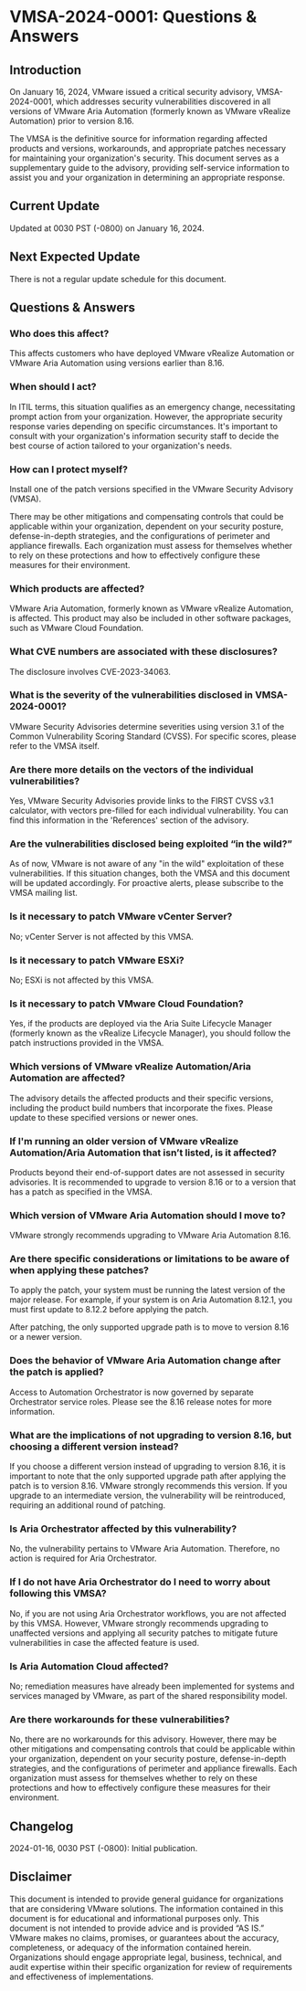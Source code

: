 # VMSA-2024-0001: Questions & Answers
Introduction
------------

On January 16, 2024, VMware issued a critical security advisory, VMSA-2024-0001, which addresses security vulnerabilities discovered in all versions of VMware Aria Automation (formerly known as VMware vRealize Automation) prior to version 8.16.

The VMSA is the definitive source for information regarding affected products and versions, workarounds, and appropriate patches necessary for maintaining your organization's security. This document serves as a supplementary guide to the advisory, providing self-service information to assist you and your organization in determining an appropriate response.

Current Update
--------------

Updated at 0030 PST (-0800) on January 16, 2024.

Next Expected Update
--------------------

There is not a regular update schedule for this document.

Questions & Answers
-------------------

### Who does this affect?

This affects customers who have deployed VMware vRealize Automation or VMware Aria Automation using versions earlier than 8.16.

### When should I act?

In ITIL terms, this situation qualifies as an emergency change, necessitating prompt action from your organization. However, the appropriate security response varies depending on specific circumstances. It's important to consult with your organization's information security staff to decide the best course of action tailored to your organization's needs.

### How can I protect myself?

Install one of the patch versions specified in the VMware Security Advisory (VMSA).

There may be other mitigations and compensating controls that could be applicable within your organization, dependent on your security posture, defense-in-depth strategies, and the configurations of perimeter and appliance firewalls. Each organization must assess for themselves whether to rely on these protections and how to effectively configure these measures for their environment.

### Which products are affected?

VMware Aria Automation, formerly known as VMware vRealize Automation, is affected. This product may also be included in other software packages, such as VMware Cloud Foundation.

### What CVE numbers are associated with these disclosures?

The disclosure involves CVE-2023-34063.

### What is the severity of the vulnerabilities disclosed in VMSA-2024-0001?

VMware Security Advisories determine severities using version 3.1 of the Common Vulnerability Scoring Standard (CVSS). For specific scores, please refer to the VMSA itself.

### Are there more details on the vectors of the individual vulnerabilities?

Yes, VMware Security Advisories provide links to the FIRST CVSS v3.1 calculator, with vectors pre-filled for each individual vulnerability. You can find this information in the 'References' section of the advisory.

### Are the vulnerabilities disclosed being exploited “in the wild?”

As of now, VMware is not aware of any "in the wild" exploitation of these vulnerabilities. If this situation changes, both the VMSA and this document will be updated accordingly. For proactive alerts, please subscribe to the VMSA mailing list.

### Is it necessary to patch VMware vCenter Server?

No; vCenter Server is not affected by this VMSA.

### Is it necessary to patch VMware ESXi?

No; ESXi is not affected by this VMSA.

### Is it necessary to patch VMware Cloud Foundation?

Yes, if the products are deployed via the Aria Suite Lifecycle Manager (formerly known as the vRealize Lifecycle Manager), you should follow the patch instructions provided in the VMSA.

### Which versions of VMware vRealize Automation/Aria Automation are affected?

The advisory details the affected products and their specific versions, including the product build numbers that incorporate the fixes. Please update to these specified versions or newer ones.

### If I'm running an older version of VMware vRealize Automation/Aria Automation that isn’t listed, is it affected?

Products beyond their end-of-support dates are not assessed in security advisories. It is recommended to upgrade to version 8.16 or to a version that has a patch as specified in the VMSA.

### Which version of VMware Aria Automation should I move to?

VMware strongly recommends upgrading to VMware Aria Automation 8.16.

### Are there specific considerations or limitations to be aware of when applying these patches?

To apply the patch, your system must be running the latest version of the major release. For example, if your system is on Aria Automation 8.12.1, you must first update to 8.12.2 before applying the patch.

After patching, the only supported upgrade path is to move to version 8.16 or a newer version.

### Does the behavior of VMware Aria Automation change after the patch is applied?

Access to Automation Orchestrator is now governed by separate Orchestrator service roles. Please see the 8.16 release notes for more information.

### What are the implications of not upgrading to version 8.16, but choosing a different version instead?

If you choose a different version instead of upgrading to version 8.16, it is important to note that the only supported upgrade path after applying the patch is to version 8.16. VMware strongly recommends this version. If you upgrade to an intermediate version, the vulnerability will be reintroduced, requiring an additional round of patching.

### Is Aria Orchestrator affected by this vulnerability?

No, the vulnerability pertains to VMware Aria Automation. Therefore, no action is required for Aria Orchestrator.

### If I do not have Aria Orchestrator do I need to worry about following this VMSA?

No, if you are not using Aria Orchestrator workflows, you are not affected by this VMSA. However, VMware strongly recommends upgrading to unaffected versions and applying all security patches to mitigate future vulnerabilities in case the affected feature is used.

### Is Aria Automation Cloud affected?

No; remediation measures have already been implemented for systems and services managed by VMware, as part of the shared responsibility model.

### Are there workarounds for these vulnerabilities?

No, there are no workarounds for this advisory. However, there may be other mitigations and compensating controls that could be applicable within your organization, dependent on your security posture, defense-in-depth strategies, and the configurations of perimeter and appliance firewalls. Each organization must assess for themselves whether to rely on these protections and how to effectively configure these measures for their environment.

Changelog
---------

2024-01-16, 0030 PST (-0800): Initial publication.

Disclaimer
----------

This document is intended to provide general guidance for organizations that are considering VMware solutions. The information contained in this document is for educational and informational purposes only. This document is not intended to provide advice and is provided “AS IS.”  VMware makes no claims, promises, or guarantees about the accuracy, completeness, or adequacy of the information contained herein. Organizations should engage appropriate legal, business, technical, and audit expertise within their specific organization for review of requirements and effectiveness of implementations.